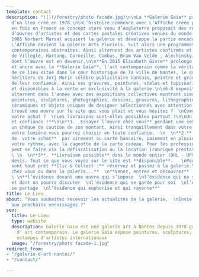 ```yaml
---
template: contact
description: "![](/forestry/photo facade.jpg)\n\nLa **Galerie Gaïa** prolonge l’esprit
  d’un lieu créé en 1978.\n\nL’histoire commence avec L’Affiche créée pour la première
  en fois en France ce concept store venu d’Angleterre proposait des reproductions
  d’œuvres d’artistes et des cartes postales créatives venues du monde entier.\n\nEn
  1985 Norbert Marsal acquiert la galerie et développe la partie encadrement. En 1999
  L’Affiche devient la galerie Arts Pluriels. Suit alors une programmation d’œuvres
  contemporaines abstraites. Ainsi alternent des artistes confirmés et des expositions
  de Villeglé, Hartung, Corneille, Combas, Bram Van Velde , Alechinsky… et des artistes
  dont l’œuvre est en devenir.\n\n**En 2015 Elisabeth Givre** prolonge l’aventure
  et ancre avec la **Galerie Gaïa**, l’art contemporain comme la véritable empreinte
  de ce lieu situé dans le cœur historique de la ville de Nantes, le quartier Decré.\n\nLes
  héritiers de Jorj Morin célèbre publicitaire nantais, peintre et graveur nous honorent
  de leur confiance. Ainsi ses gravures, peintures, stèles et tapisseries sont exposées
  et disponibles à la vente en exclusivité à la galerie.\n\n6-8 expositions en solo-show
  alternent dans l'année avec des expositions collectives montrant simultanément des
  peintures, sculptures, photographies, dessins, gravures, lithographies, sérigraphies,
  céramiques et objets uniques de designer sélectionnés avec attention.\n\nVous avez
  trouvé une œuvre sur le site qui vous plait et vous hésitez ?  \nComment financer
  votre achat ?  \nLes livraisons sont-elles possibles partout ?\n\nUn crédo : **simplicité
  et confiance !**\n\n**1.  Essayer l’œuvre chez vous** pendant une semaine contre
  un chèque de caution de son montant. Ainsi tranquillement dans votre espace, avec
  votre lumière vous pourrez choisir en toute confiance.  \n  \n**2.**  **Paiement
  de  votre achat**  par virement ou carte bancaire, paiement en plusieurs fois à
  votre rythme, avec la cagnotte de la carte cadeau. Pour les professionnels le financement
  peut se faire via la défiscalisation ou la location (rubrique prestation - défiscalisation)
  \ \n  \n**3**. **Livraison possible** dans le monde entier (DHL - UPS- TNT) sur
  devis. Tout ce que vous voyez sur le site est **disponible**.   \nPour ceux qui
  sont tout prêt **Clic & Collect :** réservez et passez à la galerie.\n\n**Depuis
  chez vous ou dans la galerie...**  \n**Venez, entrez et découvrez**  \n**l’évidence**
  \ \n**l’évidence devant une œuvre qui s’impose  \nl’évidence qui ne se discute pas
  et dont on pourra discuter  \nl’évidence qui se garde pour soi  \nl’évidence qui
  se partage  \nl’évidence qui euphorise et qui rayonne**"
title: Le Lieu
about: "Vous souhaitez recevoir les actualités de la galerie,  \nEnvie d’être invité
  aux prochains vernissages ?"
seo:
  title: Le Lieu
  type: website
  description: Galerie Gaia est une galerie art à Nantes depuis 1978 galerie d'exposition
    d' art contemporain. La galerie Gaïa expose peintures, sculptures, photos, dessins
    estampes d'artistes internationaux
  image: "/forestry/photo facade-1.jpg"
redirect_from:
- "/galerie-d-art-nantes/"
- "/contact/"

---
```

